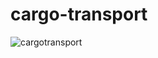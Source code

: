 # cargo-transport
![cargotransport](https://github.com/Jeanndo/transport-company-app/blob/main/Client/src/Assets/TransportCampany.PNG)

